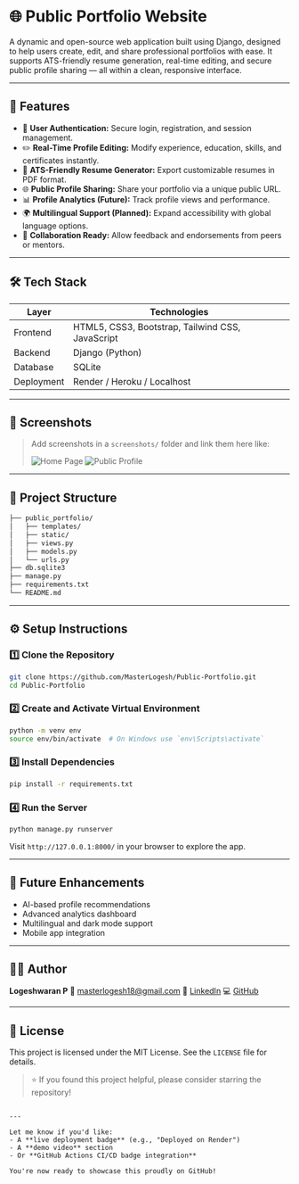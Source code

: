 # 🌐 Public Portfolio Website

A dynamic and open-source web application built using Django, designed to help users create, edit, and share professional portfolios with ease. It supports ATS-friendly resume generation, real-time editing, and secure public profile sharing — all within a clean, responsive interface.

---

## 🚀 Features

- 🔐 **User Authentication:** Secure login, registration, and session management.
- ✏️ **Real-Time Profile Editing:** Modify experience, education, skills, and certificates instantly.
- 📄 **ATS-Friendly Resume Generator:** Export customizable resumes in PDF format.
- 🌐 **Public Profile Sharing:** Share your portfolio via a unique public URL.
- 📊 **Profile Analytics (Future):** Track profile views and performance.
- 🌍 **Multilingual Support (Planned):** Expand accessibility with global language options.
- 🤝 **Collaboration Ready:** Allow feedback and endorsements from peers or mentors.

---

## 🛠️ Tech Stack

| Layer        | Technologies                          |
|--------------|---------------------------------------|
| Frontend     | HTML5, CSS3, Bootstrap, Tailwind CSS, JavaScript |
| Backend      | Django (Python)                       |
| Database     | SQLite                                |
| Deployment   | Render / Heroku / Localhost           |

---

## 📸 Screenshots

> Add screenshots in a `screenshots/` folder and link them here like:
>
> ![Home Page](screenshots/home.png)
> ![Public Profile](screenshots/profile.png)

---

## 📂 Project Structure

```bash
├── public_portfolio/
│   ├── templates/
│   ├── static/
│   ├── views.py
│   ├── models.py
│   └── urls.py
├── db.sqlite3
├── manage.py
├── requirements.txt
└── README.md
````

---

## ⚙️ Setup Instructions

### 1️⃣ Clone the Repository

```bash
git clone https://github.com/MasterLogesh/Public-Portfolio.git
cd Public-Portfolio
```

### 2️⃣ Create and Activate Virtual Environment

```bash
python -m venv env
source env/bin/activate  # On Windows use `env\Scripts\activate`
```

### 3️⃣ Install Dependencies

```bash
pip install -r requirements.txt
```

### 4️⃣ Run the Server

```bash
python manage.py runserver
```

Visit `http://127.0.0.1:8000/` in your browser to explore the app.

---

## 🧪 Future Enhancements

* AI-based profile recommendations
* Advanced analytics dashboard
* Multilingual and dark mode support
* Mobile app integration

---

## 🙋‍♂️ Author

**Logeshwaran P**
📧 [masterlogesh18@gmail.com](mailto:masterlogesh18@gmail.com)
🔗 [LinkedIn](https://linkedin.com/in/logeshwaran-p-18mas01ter2005)
💻 [GitHub](https://github.com/MasterLogesh)

---

## 📄 License

This project is licensed under the MIT License. See the `LICENSE` file for details.

> ⭐ If you found this project helpful, please consider starring the repository!

```

---

Let me know if you'd like:
- A **live deployment badge** (e.g., "Deployed on Render")
- A **demo video** section
- Or **GitHub Actions CI/CD badge integration**

You're now ready to showcase this proudly on GitHub!
```
